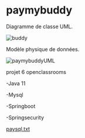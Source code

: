 # paymybuddy
Diagramme de classe UML.

![buddy](https://user-images.githubusercontent.com/62111405/138842748-508b771a-d14b-434a-be03-9efaa20c3e5e.png)

Modèle physique de données.

![paymybuddyUML](https://user-images.githubusercontent.com/62111405/138842761-eabe8a3b-96d5-4592-b70e-582a6e26691f.png)

projet 6 openclassrooms

-Java 11

-Mysql

-Springboot

-Springsecurity


[paysql.txt](https://github.com/mick-sudo/paymybuddy/files/7418180/paysql.txt)
